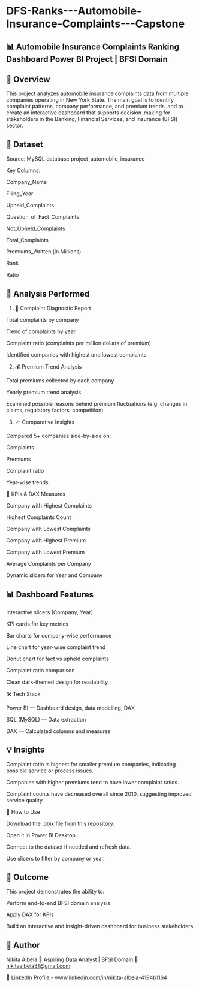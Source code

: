 # DFS-Ranks---Automobile-Insurance-Complaints---Capstone
📊 Automobile Insurance Complaints Ranking Dashboard
Power BI Project | BFSI Domain
---------------------------------------------------------------------------------------------------------------------------------------------------------------------------



📝 Overview
---------------------------------------------------------------------------------------------------------------------------------------------------------------------------

This project analyzes automobile insurance complaints data from multiple companies operating in New York State.
The main goal is to identify complaint patterns, company performance, and premium trends, and to create an interactive dashboard that supports decision-making for stakeholders in the Banking, Financial Services, and Insurance (BFSI) sector.

📂 Dataset
---------------------------------------------------------------------------------------------------------------------------------------------------------------------------

Source: MySQL database project_automobile_insurance

Key Columns:

Company_Name

Filing_Year

Upheld_Complaints

Question_of_Fact_Complaints

Not_Upheld_Complaints

Total_Complaints

Premiums_Written (in Millions)

Rank

Ratio

🧮 Analysis Performed
---------------------------------------------------------------------------------------------------------------------------------------------------------------------------
1. 📌 Complaint Diagnostic Report

Total complaints by company

Trend of complaints by year

Complaint ratio (complaints per million dollars of premium)

Identified companies with highest and lowest complaints

2. 💰 Premium Trend Analysis

Total premiums collected by each company

Yearly premium trend analysis

Examined possible reasons behind premium fluctuations
(e.g. changes in claims, regulatory factors, competition)

3. 📈 Comparative Insights

Compared 5+ companies side-by-side on:

Complaints

Premiums

Complaint ratio

Year-wise trends

📌 KPIs & DAX Measures

Company with Highest Complaints

Highest Complaints Count

Company with Lowest Complaints

Company with Highest Premium

Company with Lowest Premium

Average Complaints per Company

Dynamic slicers for Year and Company

📊 Dashboard Features
---------------------------------------------------------------------------------------------------------------------------------------------------------------------------

Interactive slicers (Company, Year)

KPI cards for key metrics

Bar charts for company-wise performance

Line chart for year-wise complaint trend

Donut chart for fact vs upheld complaints

Complaint ratio comparison

Clean dark-themed design for readability

🛠 Tech Stack

Power BI — Dashboard design, data modelling, DAX

SQL (MySQL) — Data extraction

DAX — Calculated columns and measures

💡 Insights
---------------------------------------------------------------------------------------------------------------------------------------------------------------------------

Complaint ratio is highest for smaller premium companies, indicating possible service or process issues.

Companies with higher premiums tend to have lower complaint ratios.

Complaint counts have decreased overall since 2010, suggesting improved service quality.

📎 How to Use

Download the .pbix file from this repository.

Open it in Power BI Desktop.

Connect to the dataset if needed and refresh data.

Use slicers to filter by company or year.

🏁 Outcome
---------------------------------------------------------------------------------------------------------------------------------------------------------------------------

This project demonstrates the ability to:

Perform end-to-end BFSI domain analysis

Apply DAX for KPIs

Build an interactive and insight-driven dashboard for business stakeholders

📌 Author
---------------------------------------------------------------------------------------------------------------------------------------------------------------------------

Nikita Albela
💼 Aspiring Data Analyst | BFSI Domain
📧 nikitaalbela31@gmail.com

🔗 LinkedIn Profile - www.linkedin.com/in/nikita-albela-4194b1164
